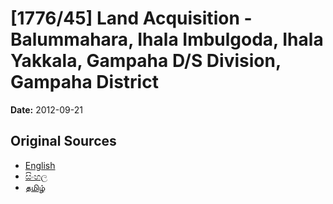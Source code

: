 # [1776/45] Land Acquisition - Balummahara, Ihala Imbulgoda, Ihala Yakkala, Gampaha D/S Division, Gampaha District

**Date:** 2012-09-21

## Original Sources

- [English](https://documents.gov.lk/view/extra-gazettes/2012/9/1776-45_E.pdf)
- [සිංහල](https://documents.gov.lk/view/extra-gazettes/2012/9/1776-45_S.pdf)
- [தமிழ்](https://documents.gov.lk/view/extra-gazettes/2012/9/1776-45_T.pdf)
